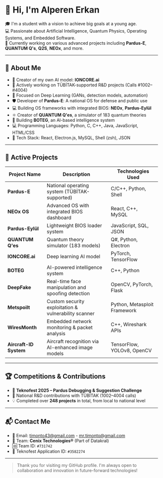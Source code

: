 # 👋 Hi, I'm Alperen Erkan

🎓 I'm a student with a vision to achieve big goals at a young age.  
💻 Passionate about Artificial Intelligence, Quantum Physics, Operating Systems, and Embedded Software.  
🚀 Currently working on various advanced projects including **Pardus-E**, **QUANTUM Q's**, **Q2S**, **NEOx**, and more.

---

## 🧠 About Me

- 🧠 Creator of my own AI model: **IONCORE.ai**
- 🔬 Actively working on TÜBİTAK-supported R&D projects (Calls #1002–#4004)
- 🤖 Focused on Deep Learning (GANs, detection models, automation)
- 🛡️ Developer of **Pardus-E**: A national OS for defense and public use
- 💻 Building OS frameworks with integrated BIOS: **NEOx**, **Pardus-Eylül**
- ⚛️ Creator of **QUANTUM Q'es**, a simulator of 183 quantum theories
- 🧠 Building **BOTEG**, an AI-based intelligence system
- 💻 Programming Languages: Python, C, C++, Java, JavaScript, HTML/CSS
- 🧰 Tech Stack: React, Electron.js, MySQL, Shell (zsh), JSON

---

## 🔧 Active Projects

| Project Name         | Description                                          | Technologies Used               |
|----------------------|------------------------------------------------------|----------------------------------|
| **Pardus-E**         | National operating system (TÜBİTAK-supported)        | C/C++, Python, Shell             |
| **NEOx OS**          | Advanced OS with integrated BIOS dashboard           | React, C++, MySQL                |
| **Pardus-Eylül**     | Lightweight BIOS loader system                       | JavaScript, SQL, JSON            |
| **QUANTUM Q'es**     | Quantum theory simulator (183 models)                | Q#, Python, Electron             |
| **IONCORE.ai**       | Deep learning AI model                               | PyTorch, TensorFlow              |
| **BOTEG**            | AI-powered intelligence system                       | C++, Python                      |
| **DeepFake**         | Real-time face manipulation and spoofing detection  | OpenCV, PyTorch, Flask           |
| **Metspoilt**        | Custom security exploitation & vulnerability scanner | Python, Metasploit Framework     |
| **WiresMonth**       | Embedded network monitoring & packet analysis        | C++, Wireshark APIs              |
| **Aircraft-ID System** | Aircraft recognition via AI-enhanced image models | TensorFlow, YOLOv8, OpenCV       |

---

## 🏆 Competitions & Contributions

- 🎯 **Teknofest 2025 – Pardus Debugging & Suggestion Challenge**
- 🧪 National R&D contributions with TÜBİTAK (1002–4004 calls)
- 💡 Completed over **248 projects** in total, from local to national level

---

## 📬 Contact Me

- 📧 Email: timonto43@gmail.com  - mr.timonto@gmail.com
- 🧠 Team: **Cenix Technologies®** (Part of Datakral)
- 🆔 Team ID: `#731742`
- 🚀 Teknofest Application ID: `#3582274`

---

> Thank you for visiting my GitHub profile. I'm always open to collaboration and innovation in future-forward technologies!
